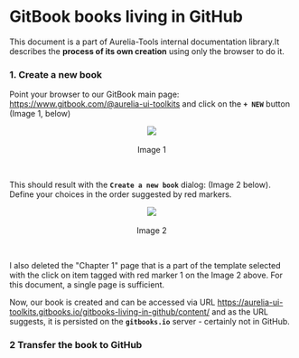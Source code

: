 # GitBook books living in GitHub

This document is a part of Aurelia-Tools internal documentation library.It describes the **process of its own creation** using only the browser to do it.

### 1. Create a new book 

Point your browser to our GitBook main page:  https://www.gitbook.com/@aurelia-ui-toolkits and click on the **`+ NEW`** button (Image 1, below)

<p align=center>
  <img src="https://cloud.githubusercontent.com/assets/2712405/19396694/4cc8fdce-9212-11e6-8382-0f3da5d9f68e.png"></img>
 <br><br>
Image 1 
</p>

<br>

This should result with the **`Create a new book`** dialog: (Image 2 below). Define your choices in the order suggested by red markers.

<p align=center>
  <img src="https://cloud.githubusercontent.com/assets/2712405/19396808/db182622-9212-11e6-94f2-298daca8f74d.png"></img>
 <br><br>
Image 2
</p>

<br>

I also deleted the "Chapter 1" page that is a part of the template selected with the click on item tagged with red marker 1 on the Image 2 above. For this document, a single page is sufficient.

Now, our book is created and can be accessed via URL https://aurelia-ui-toolkits.gitbooks.io/gitbooks-living-in-github/content/ and as the URL suggests, it is persisted on the **`gitbooks.io`** server - certainly not in GitHub.

### 2 Transfer the book to GitHub





